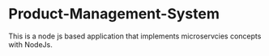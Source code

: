 # Product-Management-System
This is a node js based application that implements microservcies concepts with NodeJs.
